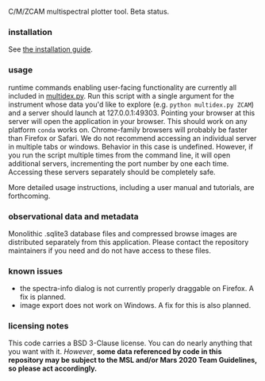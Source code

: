 C/M/ZCAM multispectral plotter tool. Beta status.

### installation
See [the installation guide](installation_guide.md).

### usage
runtime commands enabling user-facing functionality are currently all included in 
[multidex.py](multidex/multidex.py). Run this script with a single argument for the instrument whose data 
you'd like to explore (e.g. `python multidex.py ZCAM`) and a server should launch at 127.0.0.1:49303. Pointing your 
browser at this server will open the application in your browser. This should work on any platform `conda` works on. 
Chrome-family browsers will probably be faster than Firefox or Safari. We do not recommend accessing an individual 
server in multiple tabs or windows. Behavior in this case is undefined. However, if you run the script multiple times
from the command line, it will open additional servers, incrementing the port number by one each time. Accessing these
servers separately should be completely safe.

More detailed usage instructions, including a user manual and tutorials, are 
forthcoming.

### observational data and metadata
Monolithic .sqlite3 database files and compressed browse images are 
distributed separately from this application. Please contact the repository 
maintainers if you need and do not have access to these files.

### known issues
* the spectra-info dialog is not currently properly draggable on Firefox. A fix is planned.
* image export does not work on Windows. A fix for this is also planned.

### licensing notes
This code carries a BSD 3-Clause license. You can do nearly anything that 
you want with it. _However_, **some data referenced by code in this 
repository may be subject to the MSL and/or Mars 2020 Team Guidelines, so 
please act accordingly.**
